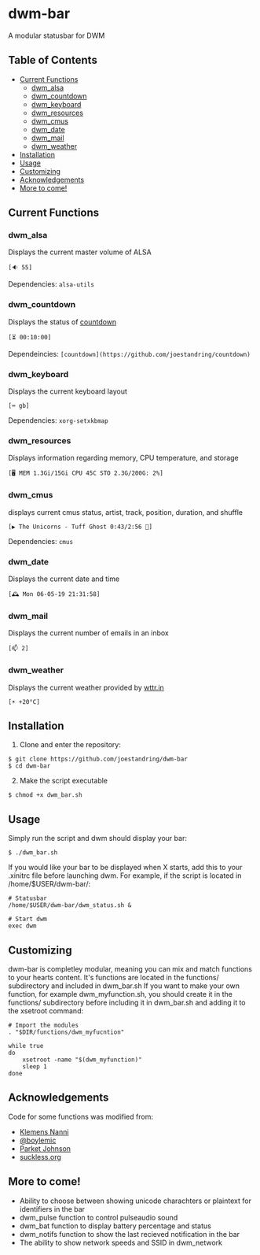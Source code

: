 # dwm-bar
A modular statusbar for DWM
## Table of Contents
- [Current Functions](#current-functions)
  - [dwm_alsa](#dwm_alsa)
  - [dwm_countdown](#dwm_countdown)
  - [dwm_keyboard](#dwm_keyboard)
  - [dwm_resources](#dwm_resources)
  - [dwm_cmus](#dwm_cmus)
  - [dwm_date](#dwm_date)
  - [dwm_mail](#dwm_mail)
  - [dwm_weather](#dwm_weather)
- [Installation](#installation)
- [Usage](#usage)
- [Customizing](#customizing)
- [Acknowledgements](#acknowledgements)
- [More to come!](#more-to-come)
## Current Functions
### dwm_alsa
Displays the current master volume of ALSA
```
[🔉 55]
```
Dependencies: ```alsa-utils```
### dwm_countdown
Displays the status of [countdown](https://github.com/joestandring/countdown)
```
[⏳ 00:10:00]
```
Dependeincies: ```[countdown](https://github.com/joestandring/countdown)```
### dwm_keyboard
Displays the current keyboard layout
```
[⌨ gb]
```
Dependencies: ```xorg-setxkbmap```
### dwm_resources
Displays information regarding memory, CPU temperature, and storage
```
[🖥 MEM 1.3Gi/15Gi CPU 45C STO 2.3G/200G: 2%]
```
### dwm_cmus
displays current cmus status, artist, track, position, duration, and shuffle
```
[▶ The Unicorns - Tuff Ghost 0:43/2:56 🔀]
```
Dependencies: ```cmus```
### dwm_date
Displays the current date and time
```
[🕰 Mon 06-05-19 21:31:58]
```
### dwm_mail
Displays the current number of emails in an inbox
```
[📫 2]
```
### dwm_weather
Displays the current weather provided by [wttr.in](https://wttr.in)
```
[☀ +20°C]
```
## Installation
1. Clone and enter the repository:
```
$ git clone https://github.com/joestandring/dwm-bar
$ cd dwm-bar
```
2. Make the script executable
```
$ chmod +x dwm_bar.sh
```
## Usage
Simply run the script and dwm should display your bar:
```
$ ./dwm_bar.sh
```
If you would like your bar to be displayed when X starts, add this to your .xinitrc file before launching dwm. For example, if the script is located in /home/$USER/dwm-bar/:
```
# Statusbar
/home/$USER/dwm-bar/dwm_status.sh &

# Start dwm
exec dwm
```
## Customizing
dwm-bar is completley modular, meaning you can mix and match functions to your hearts content. It's functions are located in the functions/ subdirectory and included in dwm_bar.sh
If you want to make your own function, for example dwm_myfunction.sh, you should create it in the functions/ subdirectory before including it in dwm_bar.sh and adding it to the xsetroot command:
```
# Import the modules
. "$DIR/functions/dwm_myfucntion"

while true
do
    xsetroot -name "$(dwm_myfunction)"
    sleep 1
done
```
## Acknowledgements
Code for some functions was modified from:
* [Klemens Nanni](https://notabug.org/kl3)
* [@boylemic](https://github.com/boylemic/configs/blob/master/dwm_status)
* [Parket Johnson](https://github.com/ronno/scripts/blob/master/xsetcmus)
* [suckless.org](https://dwm.suckless.org/status_monitor/)
## More to come!
* Ability to choose between showing unicode charachters or plaintext for identifiers in the bar
* dwm_pulse function to control pulseaudio sound
* dwm_bat function to display battery percentage and status
* dwm_notifs function to show the last recieved notification in the bar
* The ability to show network speeds and SSID in dwm_network
